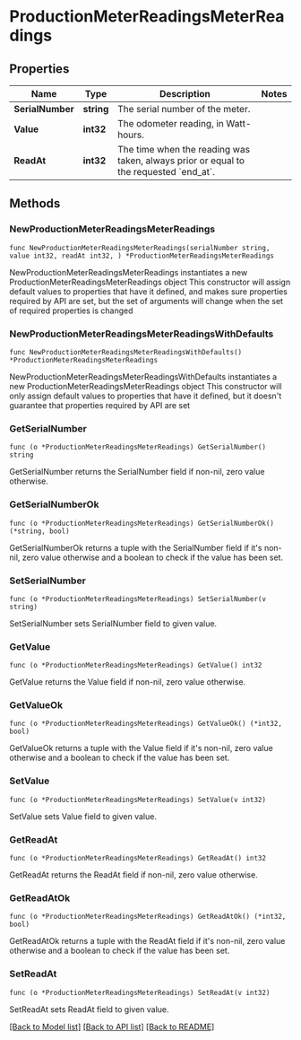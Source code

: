 # ProductionMeterReadingsMeterReadings

## Properties

Name | Type | Description | Notes
------------ | ------------- | ------------- | -------------
**SerialNumber** | **string** | The serial number of the meter. | 
**Value** | **int32** | The odometer reading, in Watt-hours. | 
**ReadAt** | **int32** | The time when the reading was taken, always prior or equal to the requested &#x60;end_at&#x60;. | 

## Methods

### NewProductionMeterReadingsMeterReadings

`func NewProductionMeterReadingsMeterReadings(serialNumber string, value int32, readAt int32, ) *ProductionMeterReadingsMeterReadings`

NewProductionMeterReadingsMeterReadings instantiates a new ProductionMeterReadingsMeterReadings object
This constructor will assign default values to properties that have it defined,
and makes sure properties required by API are set, but the set of arguments
will change when the set of required properties is changed

### NewProductionMeterReadingsMeterReadingsWithDefaults

`func NewProductionMeterReadingsMeterReadingsWithDefaults() *ProductionMeterReadingsMeterReadings`

NewProductionMeterReadingsMeterReadingsWithDefaults instantiates a new ProductionMeterReadingsMeterReadings object
This constructor will only assign default values to properties that have it defined,
but it doesn't guarantee that properties required by API are set

### GetSerialNumber

`func (o *ProductionMeterReadingsMeterReadings) GetSerialNumber() string`

GetSerialNumber returns the SerialNumber field if non-nil, zero value otherwise.

### GetSerialNumberOk

`func (o *ProductionMeterReadingsMeterReadings) GetSerialNumberOk() (*string, bool)`

GetSerialNumberOk returns a tuple with the SerialNumber field if it's non-nil, zero value otherwise
and a boolean to check if the value has been set.

### SetSerialNumber

`func (o *ProductionMeterReadingsMeterReadings) SetSerialNumber(v string)`

SetSerialNumber sets SerialNumber field to given value.


### GetValue

`func (o *ProductionMeterReadingsMeterReadings) GetValue() int32`

GetValue returns the Value field if non-nil, zero value otherwise.

### GetValueOk

`func (o *ProductionMeterReadingsMeterReadings) GetValueOk() (*int32, bool)`

GetValueOk returns a tuple with the Value field if it's non-nil, zero value otherwise
and a boolean to check if the value has been set.

### SetValue

`func (o *ProductionMeterReadingsMeterReadings) SetValue(v int32)`

SetValue sets Value field to given value.


### GetReadAt

`func (o *ProductionMeterReadingsMeterReadings) GetReadAt() int32`

GetReadAt returns the ReadAt field if non-nil, zero value otherwise.

### GetReadAtOk

`func (o *ProductionMeterReadingsMeterReadings) GetReadAtOk() (*int32, bool)`

GetReadAtOk returns a tuple with the ReadAt field if it's non-nil, zero value otherwise
and a boolean to check if the value has been set.

### SetReadAt

`func (o *ProductionMeterReadingsMeterReadings) SetReadAt(v int32)`

SetReadAt sets ReadAt field to given value.



[[Back to Model list]](../README.md#documentation-for-models) [[Back to API list]](../README.md#documentation-for-api-endpoints) [[Back to README]](../README.md)


